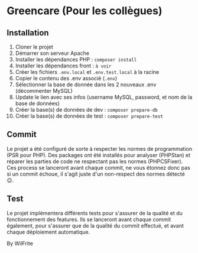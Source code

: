 # Greencare (Pour les collègues)

## Installation
1. Cloner le projet
2. Démarrer son serveur Apache
3. Installer les dépendances PHP : ```composer install```
4. Installer les dépendances front : ```à voir```
5. Créer les fichiers ```.env.local``` et ```.env.test.local``` à la racine
6. Copier le contenu des .env associé (```.env```)
7. Sélectionner la base de donnée dans les 2 nouveaux .env (décommenter MySQL)
8. Update le lien avec ses infos (username MySQL, password, et nom de la base de données)
10. Créer la base(s) de données de dev : ```composer prepare-db```
11. Créer la base(s) de données de test : ```composer prepare-test```


## Commit
Le projet a été configuré de sorte à respecter les normes de programmation (PSR pour PHP).
Des packages ont été installés pour analyser (PHPStan) et réparer les parties de code ne respectant pas les normes (PHPCSFixer). Ces process se lanceront avant chaque commit, ne vous étonnez donc pas si un commit échoue, il s'agit juste d'un non-respect des normes détecté 😉.

## Test
Le projet implémentera différents tests pour s'assurer de la qualité et du fonctionnement des features. Ils se lanceront avant chaque commit également, pour s'assurer que de la qualité du commit effectué, et avant chaque déploiement automatique.


By WilFrite
